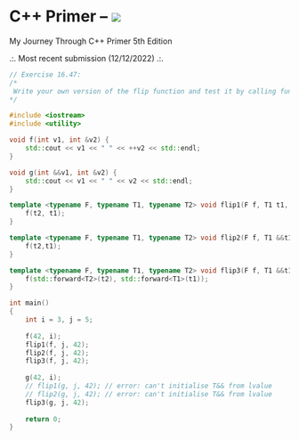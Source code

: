 # C++ Primer – [![](https://tokei.ekzhang.com/b1/github/ITHelpDec/CPP-Primer?category=code&style=plastic)](https://github.com/ITHelpDec/CPP-Primer)
My Journey Through C++ Primer 5th Edition

.:. Most recent submission (12/12/2022) .:.

```cpp
// Exercise 16.47:
/*
 Write your own version of the flip function and test it by calling functions that have lvalue and rvalue reference parameters.
*/

#include <iostream>
#include <utility>

void f(int v1, int &v2) {
    std::cout << v1 << " " << ++v2 << std::endl;
}

void g(int &&v1, int &v2) {
    std::cout << v1 << " " << v2 << std::endl;
}

template <typename F, typename T1, typename T2> void flip1(F f, T1 t1, T2 t2) {
    f(t2, t1);
}

template <typename F, typename T1, typename T2> void flip2(F f, T1 &&t1, T2 &&t2) {
    f(t2,t1);
}

template <typename F, typename T1, typename T2> void flip3(F f, T1 &&t1, T2 &&t2) {
    f(std::forward<T2>(t2), std::forward<T1>(t1));
}

int main()
{
    int i = 3, j = 5;
    
    f(42, i);
    flip1(f, j, 42);
    flip2(f, j, 42);
    flip3(f, j, 42);
    
    g(42, i);
    // flip1(g, j, 42); // error: can't initialise T&& from lvalue
    // flip2(g, j, 42); // error: can't initialise T&& from lvalue
    flip3(g, j, 42);
    
    return 0;
}
```
